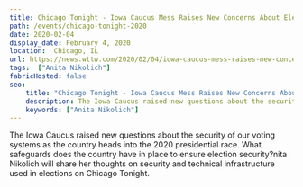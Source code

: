 ```yaml
---
title: Chicago Tonight - Iowa Caucus Mess Raises New Concerns About Election Security
path: /events/chicago-tonight-2020
date: 2020-02-04
display_date: February 4, 2020
location:  Chicago, IL
url: https://news.wttw.com/2020/02/04/iowa-caucus-mess-raises-new-concerns-about-election-security
tags:  ["Anita Nikolich"]
fabricHosted: false
seo:
    title: "Chicago Tonight - Iowa Caucus Mess Raises New Concerns About Election Security"
    description: The Iowa Caucus raised new questions about the security of our voting systems as the country heads into the 2020 presidential race.
    keywords: ["Anita Nikolich"]
---
```


The Iowa Caucus raised new questions about the security of our voting systems as the country heads into the 2020 presidential race. What safeguards does the country have in place to ensure election security?nita Nikolich will share her thoughts on security and technical infrastructure used in elections on Chicago Tonight.
